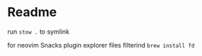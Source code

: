 # Readme

run `stow .` to symlink


for neovim Snacks plugin explorer files filterind
`brew install fd`
